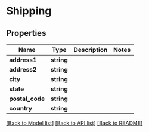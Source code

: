 # Shipping

## Properties
Name | Type | Description | Notes
------------ | ------------- | ------------- | -------------
**address1** | **string** |  | 
**address2** | **string** |  | 
**city** | **string** |  | 
**state** | **string** |  | 
**postal_code** | **string** |  | 
**country** | **string** |  | 

[[Back to Model list]](../../README.md#documentation-for-models) [[Back to API list]](../../README.md#documentation-for-api-endpoints) [[Back to README]](../../README.md)

